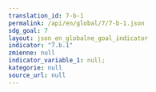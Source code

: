 ```yaml
---
translation_id: 7-b-1
permalink: /api/en/global/7/7-b-1.json
sdg_goal: 7
layout: json_en_globalne_goal_indicator
indicator: "7.b.1"
zmienne: null
indicator_variable_1: null;
kategorie: null
source_url: null
---
```

